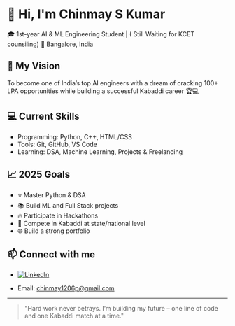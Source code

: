 
# 👋 Hi, I'm Chinmay S Kumar

🎓 1st-year AI & ML Engineering Student | ( Still Waiting for KCET counsiling)
📍 Bangalore, India

## 🚀 My Vision
To become one of India’s top AI engineers with a dream of cracking 100+ LPA opportunities while building a successful Kabaddi career 🏆💻

## 💻 Current Skills
- Programming: Python, C++, HTML/CSS
- Tools: Git, GitHub, VS Code
- Learning: DSA, Machine Learning, Projects & Freelancing

## 📈 2025 Goals
- ⭐ Master Python & DSA
- 📚 Build ML and Full Stack projects
- 🔥 Participate in Hackathons
- 🥇 Compete in Kabaddi at state/national level
- 🌐 Build a strong portfolio

## 📫 Connect with me
 - [![LinkedIn](https://img.shields.io/badge/LinkedIn-blue?style=flat&logo=linkedin)](https://www.linkedin.com/in/Chinmay2007-03/)

 - Email: chinmay1206p@gmail.com 

---

> "Hard work never betrays. I’m building my future – one line of code and one Kabaddi match at a time."

<!--
**Chinmay2007-03/Chinmay2007-03** is a ✨ _special_ ✨ repository because its `README.md` (this file) appears on your GitHub profile.

Here are some ideas to get you started:

- 🔭 I’m currently working on ...
- 🌱 I’m currently learning ...
- 👯 I’m looking to collaborate on ...
- 🤔 I’m looking for help with ...
- 💬 Ask me about ...
- 📫 How to reach me: ...
- 😄 Pronouns: ...
- ⚡ Fun fact: ...
-->
